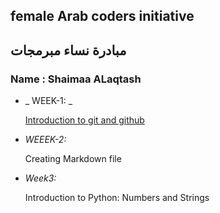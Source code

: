 ## female Arab coders initiative
## مبادرة نساء مبرمجات

### Name : Shaimaa ALaqtash

* _ WEEK-1: _

    [Introduction to git and github](https://github.com/shaimaaalaqtash/udemy-git.git)

* _WEEEK-2:_

    Creating Markdown file

* _Week3:_
    
    Introduction to Python: Numbers and Strings
